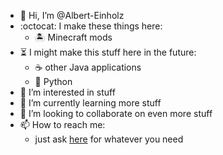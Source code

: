 - 👋 Hi, I’m @Albert-Einholz
- :octocat: I make these things here:
  - 🏝️ Minecraft mods
- ⏳ I might make this stuff here in the future:
  - ☕ other Java applications
  - 🐍 Python
- 👀 I’m interested in stuff
- 🌱 I’m currently learning more stuff
- 💞️ I’m looking to collaborate on even more stuff
- 📫 How to reach me:
  -  just ask [here](https://github.com/Albert-Einholz/Albert-Einholz/discussions/categories/general) for whatever you need
